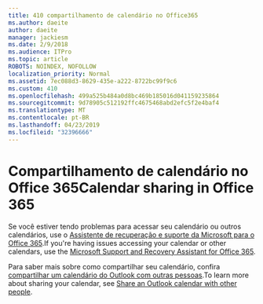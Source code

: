 ```yaml
---
title: 410 compartilhamento de calendário no Office365
ms.author: daeite
author: daeite
manager: jackiesm
ms.date: 2/9/2018
ms.audience: ITPro
ms.topic: article
ROBOTS: NOINDEX, NOFOLLOW
localization_priority: Normal
ms.assetid: 7ec088d3-8629-435e-a222-8722bc99f9c6
ms.custom: 410
ms.openlocfilehash: 499a525b484a0d8bc469b185016d041159235864
ms.sourcegitcommit: 9d78905c512192ffc4675468abd2efc5f2e4baf4
ms.translationtype: MT
ms.contentlocale: pt-BR
ms.lasthandoff: 04/23/2019
ms.locfileid: "32396666"
---
```

# <a name="calendar-sharing-in-office-365"></a><span data-ttu-id="5da13-102">Compartilhamento de calendário no Office 365</span><span class="sxs-lookup"><span data-stu-id="5da13-102">Calendar sharing in Office 365</span></span>

<span data-ttu-id="5da13-103">Se você estiver tendo problemas para acessar seu calendário ou outros calendários, use o [Assistente de recuperação e suporte da Microsoft para o Office 365](https://diagnostics.office.com/).</span><span class="sxs-lookup"><span data-stu-id="5da13-103">If you're having issues accessing your calendar or other calendars, use the [Microsoft Support and Recovery Assistant for Office 365](https://diagnostics.office.com/).</span></span>
  
<span data-ttu-id="5da13-104">Para saber mais sobre como compartilhar seu calendário, confira [compartilhar um calendário do Outlook com outras pessoas](https://support.office.com/article/353ed2c1-3ec5-449d-8c73-6931a0adab88.aspx).</span><span class="sxs-lookup"><span data-stu-id="5da13-104">To learn more about sharing your calendar, see [Share an Outlook calendar with other people](https://support.office.com/article/353ed2c1-3ec5-449d-8c73-6931a0adab88.aspx).</span></span>
  

